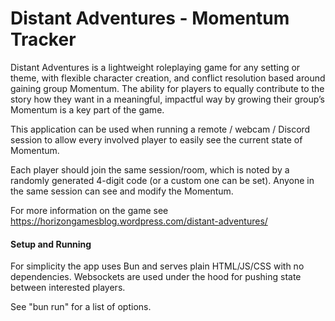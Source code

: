 # Distant Adventures - Momentum Tracker
Distant Adventures is a lightweight roleplaying game for any setting or theme, with flexible character creation, and conflict resolution based around gaining group Momentum. The ability for players to equally contribute to the story how they want in a meaningful, impactful way by growing their group’s Momentum is a key part of the game.

This application can be used when running a remote / webcam / Discord session to allow every involved player to easily see the current state of Momentum.

Each player should join the same session/room, which is noted by a randomly generated 4-digit code (or a custom one can be set). Anyone in the same session can see and modify the Momentum.

For more information on the game see https://horizongamesblog.wordpress.com/distant-adventures/

#### Setup and Running
For simplicity the app uses Bun and serves plain HTML/JS/CSS with no dependencies. Websockets are used under the hood for pushing state between interested players.

See "bun run" for a list of options.
